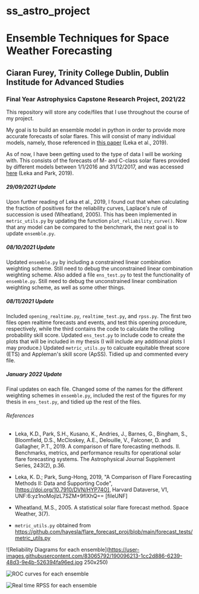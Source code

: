 # ss_astro_project

# Ensemble Techniques for Space Weather Forecasting
## Ciaran Furey, Trinity College Dublin, Dublin Institude for Advanced Studies
### Final Year Astrophysics Capstone Research Project, 2021/22

This repository will store any code/files that I use throughout the course of my project.

My goal is to build an ensemble model in python in order to provide more accurate forecasts of solar flares. This will consist of many individual models, namely, those referenced in [this paper](https://iopscience.iop.org/article/10.3847/1538-4365/ab2e12/pdf) (Leka et al., 2019). 

As of now, I have been getting used to the type of data I will be working with. This consists of the forecasts of M- and C-class solar flares provided by different models between 1/1/2016 and 31/12/2017, and was accessed [here](https://dataverse.harvard.edu/dataset.xhtml?persistentId=doi:10.7910/DVN/HYP74O) (Leka and Park, 2019). 

##### 29/09/2021 Update
Upon further reading of Leka et al., 2019, I found out that when calculating the fraction of positives for the reliability curves, Laplace's rule of succession is used (Wheatland, 2005). This has been implemented in `metric_utils.py` by updating the function `plot_reliability_curve()`. Now that any model can be compared to the benchmark, the next goal is to update `ensemble.py`. 

##### 08/10/2021 Update
Updated `ensemble.py` by including a constrained linear combination weighting scheme. Still need to debug the unconstrained linear combination weighting scheme. Also added a file `ens_test.py` to test the functionality of `ensemble.py`. Still need to debug the unconstrained linear combination weighting scheme, as well as some other things.

##### 08/11/2021 Update
Included  `opening_realtime.py`, `realtime_test.py`, and `rpss.py`. The first two files open realtime forecasts and events, and test this opening procedure, respectively, while the third contains the code to calculate the rolling probability skill score. Updated `ens_test.py` to include code to create the plots that will be included in my thesis (I will include any additional plots I may produce.) Updated `metric_utils.py` to calcuate equitable threat score (ETS) and Appleman's skill score (ApSS). Tidied up and commented  every file.
 
##### January 2022 Update
Final updates on each file. Changed some of the names for the different weighting schemes in `ensemble.py`, included the rest of the figures for my thesis in `ens_test.py`, and tidied up the rest of the files.

###### References 
* Leka, K.D., Park, S.H., Kusano, K., Andries, J., Barnes, G., Bingham, S., Bloomfield, D.S., McCloskey, A.E., Delouille, V., Falconer, D. and Gallagher, P.T., 2019. A comparison of flare forecasting methods. II. Benchmarks, metrics, and performance results for operational solar flare forecasting systems. The Astrophysical Journal Supplement Series, 243(2), p.36.

* Leka, K. D.; Park, Sung-Hong, 2019, "A Comparison of Flare Forecasting Methods II: Data and Supporting Code", [https://doi.org/10.7910/DVN/HYP74O], Harvard Dataverse, V1, UNF:6:yz1noMojlzL7SZM+9flXhQ== [fileUNF]

* Wheatland, M.S., 2005. A statistical solar flare forecast method. Space Weather, 3(7).

* `metric_utils.py` obtained from https://github.com/hayesla/flare_forecast_proj/blob/main/forecast_tests/metric_utils.py

![Reliability Diagrams for each ensemble](https://user-images.githubusercontent.com/83065792/190096213-1cc2d886-6239-48d3-9e4b-526394fa96ed.jpg 250x250)

![ROC curves for each ensemble](https://user-images.githubusercontent.com/83065792/190096235-b7aeaf59-4242-4c82-8b2c-f2cc692dff4f.jpg)

![Real time RPSS for each ensemble](https://user-images.githubusercontent.com/83065792/190096278-c2e579c5-13bf-4eb4-85c3-c17e1d0bbd4a.jpg)

